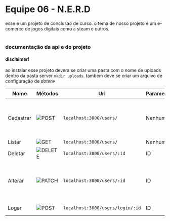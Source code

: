 # Equipe 06 - N.E.R.D


esse é um projeto de conclusao de curso. o tema de nosso projeto é um e-comerce de jogos digitais como a steam e outros.





#

### documentação da api e do projeto

#### disclaimer! 

ao instalar esse projeto devera se criar uma pasta com o nome de uploads dentro da pasta server `mkdir uploads`.
tambem deve se criar um arquivo de configuração de *dotenv*

| Nome    | Métodos |     Url                | Parametros |     body                            |
|---------|---------|------------------------|------------|-------------------------------------|
|Cadastrar|  ![POST](https://img.shields.io/badge/POST-yellow.svg) |`localhost:3000/users/` | Nenhum|name, email, pass, type, imgName, src|
|Listar| ![GET](https://img.shields.io/badge/GET-green.svg) | `localhost:3000/users/`| Nenhum | Nenhum |
|Deletar| ![DELETE](https://img.shields.io/badge/DELETE-red.svg) | `localhost:3000/users/:id` | ID | Nenhum |
|Alterar| ![PATCH](https://img.shields.io/badge/PATCH-purple.svg) | `localhost:3000/users/:id` | ID | name, email, pass, type, imgName, src|
|Logar| ![POST](https://img.shields.io/badge/POST-yellow.svg) | `localhost:3000/users/login/:id` | ID | email, pass|
